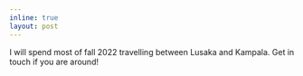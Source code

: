 ```yaml
---
inline: true
layout: post
---
```

I will spend most of fall 2022 travelling between Lusaka and Kampala. Get in touch if you are around!
